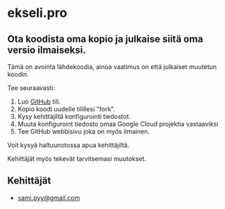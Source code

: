 # ekseli.pro

## Ota koodista oma kopio ja julkaise siitä oma versio ilmaiseksi.

Tämä on avointa lähdekoodia, ainoa vaatimus on että julkaiset muutetun koodin.

Tee seuraavasti:
1. Luo [GitHub](https://github.com/) tili.
2. Kopio koodi uudelle tilillesi "fork".
3. Kysy kehittäjiltä konfigurointi tiedostot.
4. Muuta konfiguroint tiedosto omaa Google Cloud projektia vastaaviksi
5. Tee GitHub webbisivu joka on myös ilmainen.

Voit kysyä haltuunotossa apua kehittäjiltä.

Kehittäjät myös tekevät tarvitsemasi muutokset.

## Kehittäjät
* sami.pyy@gmail.com